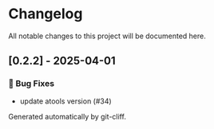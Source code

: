 # Changelog

All notable changes to this project will be documented here.
## [0.2.2] - 2025-04-01


### 🐛 Bug Fixes

- update atools version (#34)


Generated automatically by git-cliff.
